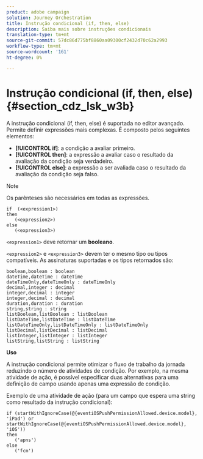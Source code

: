 ```yaml
---
product: adobe campaign
solution: Journey Orchestration
title: Instrução condicional (if, then, else)
description: Saiba mais sobre instruções condicionais
translation-type: tm+mt
source-git-commit: 57dc86d775bf8860aa09300cf2432d70c62a2993
workflow-type: tm+mt
source-wordcount: '161'
ht-degree: 0%

---
```



# Instrução condicional (if, then, else) {#section_cdz_lsk_w3b}

A instrução condicional (if, then, else) é suportada no editor avançado. Permite definir expressões mais complexas. É composto pelos seguintes elementos:

* **[!UICONTROL if]**: a condição a avaliar primeiro.
* **[!UICONTROL then]**: a expressão a avaliar caso o resultado da avaliação da condição seja verdadeiro.
* **[!UICONTROL else]**: a expressão a ser avaliada caso o resultado da avaliação da condição seja falso.

>[!NOTE]
>
>Os parênteses são necessários em todas as expressões.

```
if  (<expression1>)
then
   (<expression2>)
else
   (<expression3>)
```

`<expression1>` deve retornar um **booleano**.

`<expression2>` e `<expression3>` devem ter o mesmo tipo ou tipos compatíveis. As assinaturas suportadas e os tipos retornados são:

```
boolean,boolean : boolean
dateTime,dateTime : dateTime
dateTimeOnly,dateTimeOnly : dateTimeOnly
decimal,integer : decimal
integer,decimal : integer
integer,decimal : decimal
duration,duration : duration
string,string : string
listBoolean,listBoolean : listBoolean
listDateTime,listDateTime : listDateTime
listDateTimeOnly,listDateTimeOnly : listDateTimeOnly
listDecimal,listDecimal : listDecimal
listInteger,listInteger : listInteger
listString,listString : listString
```

**Uso**

A instrução condicional permite otimizar o fluxo de trabalho da jornada reduzindo o número de atividades de condição. Por exemplo, na mesma atividade de ação, é possível especificar duas alternativas para uma definição de campo usando apenas uma expressão de condição.

Exemplo de uma atividade de ação (para um campo que espera uma string como resultado da instrução condicional):

```
if (startWithIgnoreCase(@{eventiOSPushPermissionAllowed.device.model}, 'iPad') or startWithIgnoreCase(@{eventiOSPushPermissionAllowed.device.model}, 'iOS'))
then
   ('apns')
else
   ('fcm')
```
